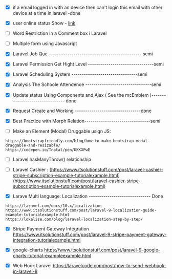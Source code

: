 - [x] if a email logged in with an device then can't login this email with other device at a time in laravel -done

- [x]  user online status Show - [link](https://www.itsolutionstuff.com/post/how-to-get-online-users-in-laravelexample.html)
- [ ] Word Restriction In a Comment box i Laravel
- [ ] Multiple form using Javascript
- [X] Laravel Job Que  --------------------------------------------- semi
- [x] Laravel Permission Get Hight Level --------------------------------semi
- [x] Laravel Scheduling System  --------------------------------semi
- [x] Analysis The Schoole Attendence --------------------------------semi
- [x] Update status Using Components and Ajax ( See the mcEmblem )-------------------------------- done
- [x] Request Create and Working  --------------------------------done
- [x] Best Practice with Morph Relation--------------------------------semi
- [ ] Make an Element (Modal) Druggable usign JS: 
```url
https://bootstrapfriendly.com/blog/how-to-make-bootstrap-modal-draggable-and-resizable/
https://codepen.io/Tnatal/pen/KKKXPwE

```
- [ ] Laravel hasManyThrow() relationship
- [ ] Laravel Cashier : [https://www.itsolutionstuff.com/post/laravel-cashier-stripe-subscription-example-tutorialexample.html](https://www.itsolutionstuff.com/post/laravel-cashier-stripe-subscription-example-tutorialexample.html)


- [x] Larave Multi language: Localization ------------------------------ Done
```
https://laravel.com/docs/10.x/localization
https://www.itsolutionstuff.com/post/laravel-9-localization-guide-example-tutorialexample.html
https://lokalise.com/blog/laravel-localization-step-by-step/
```

- [x] Stripe Payment Gateway Integration
https://www.itsolutionstuff.com/post/laravel-9-stripe-payment-gateway-integration-tutorialexample.html

- [x] google-charts
https://www.itsolutionstuff.com/post/laravel-9-google-charts-tutorial-exampleexample.html

- [x] Web Hook Laravel
https://laravelcode.com/post/how-to-send-webhook-in-laravel-8
